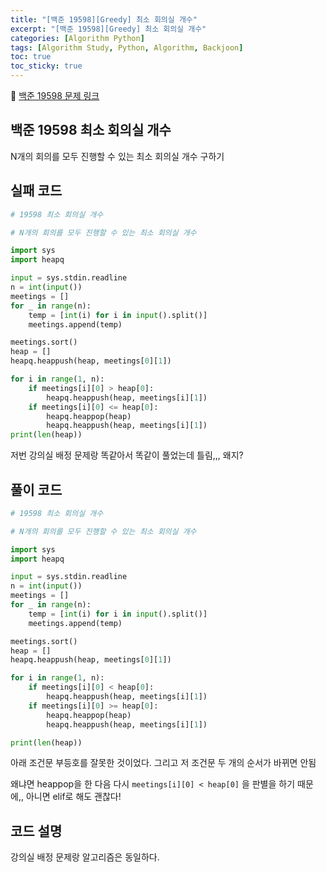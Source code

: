 ```yaml
---
title: "[백준 19598][Greedy] 최소 회의실 개수"
excerpt: "[백준 19598][Greedy] 최소 회의실 개수"
categories: [Algorithm Python]
tags: [Algorithm Study, Python, Algorithm, Backjoon]
toc: true
toc_sticky: true
---
```


📌 [백준 19598 문제 링크](https://www.acmicpc.net/problem/19598) <br>

## 백준 19598 최소 회의실 개수

N개의 회의를 모두 진행할 수 있는 최소 회의실 개수 구하기

## 실패 코드

```python
# 19598 최소 회의실 개수

# N개의 회의를 모두 진행할 수 있는 최소 회의실 개수

import sys
import heapq

input = sys.stdin.readline
n = int(input())
meetings = []
for _ in range(n):
    temp = [int(i) for i in input().split()]
    meetings.append(temp)

meetings.sort()
heap = []
heapq.heappush(heap, meetings[0][1])

for i in range(1, n):
    if meetings[i][0] > heap[0]:
        heapq.heappush(heap, meetings[i][1])
    if meetings[i][0] <= heap[0]:
        heapq.heappop(heap)
        heapq.heappush(heap, meetings[i][1])
print(len(heap))

```

저번 강의실 배정 문제랑 똑같아서 똑같이 풀었는데 틀림,,, 왜지?

## 풀이 코드

```python
# 19598 최소 회의실 개수

# N개의 회의를 모두 진행할 수 있는 최소 회의실 개수

import sys
import heapq

input = sys.stdin.readline
n = int(input())
meetings = []
for _ in range(n):
    temp = [int(i) for i in input().split()]
    meetings.append(temp)

meetings.sort()
heap = []
heapq.heappush(heap, meetings[0][1])

for i in range(1, n):
    if meetings[i][0] < heap[0]:
        heapq.heappush(heap, meetings[i][1])
    if meetings[i][0] >= heap[0]:
        heapq.heappop(heap)
        heapq.heappush(heap, meetings[i][1])

print(len(heap))

```

아래 조건문 부등호를 잘못한 것이었다. 그리고 저 조건문 두 개의 순서가 바뀌면 안됨 <br>

왜냐면 heappop을 한 다음 다시 `meetings[i][0] < heap[0]` 을 판별을 하기 때문에,, 아니면 elif로 해도 괜찮다!

## 코드 설명

강의실 배정 문제랑 알고리즘은 동일하다.
